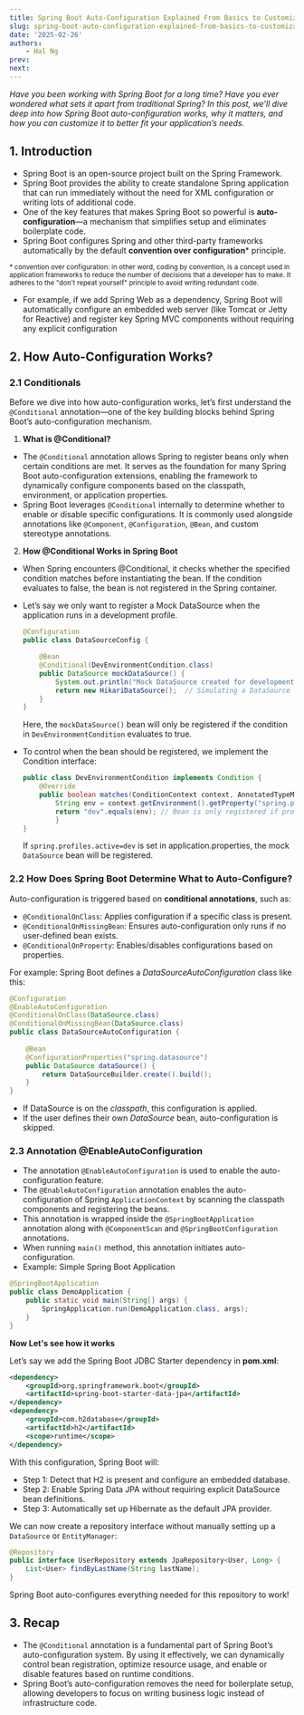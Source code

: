 ```yaml
---
title: Spring Boot Auto-Configuration Explained From Basics to Customization
slug: spring-boot-auto-configuration-explained-from-basics-to-customization
date: '2025-02-26'
authors: 
    - Hal Ng
prev: 
next: 
---
```


*Have you been working with Spring Boot for a long time? Have you ever wondered what sets it apart from traditional Spring? In this post, we’ll dive deep into how Spring Boot auto-configuration works, why it matters, and how you can customize it to better fit your application’s needs.*

## 1. Introduction

- Spring Boot is an open-source project built on the Spring Framework.
- Spring Boot provides the ability to create standalone Spring application that can run immediately without the need for XML configuration or writing lots of additional code. 
- One of the key features that makes Spring Boot so powerful is **auto-configuration**—a mechanism that simplifies setup and eliminates boilerplate code.
- Spring Boot configures Spring and other third-party frameworks automatically by the default **convention over configuration*** principle.

<sup>* convention over configuration: in other word, coding by convention, is a concept used in application frameworks to reduce the number of decisions that a developer has to make.  It adheres to the "don't repeat yourself" principle to avoid writing redundant code.</sup>

- For example, if we add Spring Web as a dependency, Spring Boot will automatically configure an embedded web server (like Tomcat or Jetty for Reactive) and register key Spring MVC components without requiring any explicit configuration


## 2. How Auto-Configuration Works?

### 2.1 Conditionals

Before we dive into how auto-configuration works, let’s first understand the `@Conditional` annotation—one of the key building blocks behind Spring Boot’s auto-configuration mechanism.

1. **What is @Conditional?**

- The `@Conditional` annotation allows Spring to register beans only when certain conditions are met. It serves as the foundation for many Spring Boot auto-configuration extensions, enabling the framework to dynamically configure components based on the classpath, environment, or application properties.
- Spring Boot leverages `@Conditional` internally to determine whether to enable or disable specific configurations. It is commonly used alongside annotations like `@Component`, `@Configuration`, `@Bean`, and custom stereotype annotations.


2. **How @Conditional Works in Spring Boot**

- When Spring encounters @Conditional, it checks whether the specified condition matches before instantiating the bean. If the condition evaluates to false, the bean is not registered in the Spring container.

- Let’s say we only want to register a Mock DataSource when the application runs in a development profile.

    ```java
    @Configuration
    public class DataSourceConfig {

        @Bean
        @Conditional(DevEnvironmentCondition.class)
        public DataSource mockDataSource() {
            System.out.println("Mock DataSource created for development environment");
            return new HikariDataSource();  // Simulating a DataSource
        }
    }
    ```

    Here, the `mockDataSource()` bean will only be registered if the condition in `DevEnvironmentCondition` evaluates to true.

- To control when the bean should be registered, we implement the Condition interface:
    
    ```java
    public class DevEnvironmentCondition implements Condition {
        @Override
        public boolean matches(ConditionContext context, AnnotatedTypeMetadata metadata) {
            String env = context.getEnvironment().getProperty("spring.profiles.active");
            return "dev".equals(env); // Bean is only registered if profile is 'dev'
            }
    }
    ```

    If `spring.profiles.active=dev` is set in application.properties, the mock `DataSource` bean will be registered.

### 2.2 How Does Spring Boot Determine What to Auto-Configure?

Auto-configuration is triggered based on **conditional annotations**, such as:
- `@ConditionalOnClass`: Applies configuration if a specific class is present.
- `@ConditionalOnMissingBean`: Ensures auto-configuration only runs if no user-defined bean exists.
- `@ConditionalOnProperty`: Enables/disables configurations based on properties.

For example: Spring Boot defines a *DataSourceAutoConfiguration* class like this:

```java
@Configuration
@EnableAutoConfiguration
@ConditionalOnClass(DataSource.class)
@ConditionalOnMissingBean(DataSource.class)
public class DataSourceAutoConfiguration {
    
    @Bean
    @ConfigurationProperties("spring.datasource")
    public DataSource dataSource() {
        return DataSourceBuilder.create().build();
    }
}
```
- If DataSource is on the *classpath*, this configuration is applied.
- If the user defines their own *DataSource* bean, auto-configuration is skipped.


### 2.3 Annotation @EnableAutoConfiguration

- The annotation `@EnableAutoConfiguration` is used to enable the auto-configuration feature.
- The `@EnableAutoConfiguration` annotation enables the auto-configuration of Spring `ApplicationContext` by scanning the classpath components and registering the beans.
- This annotation is wrapped inside the `@SpringBootApplication` annotation along with `@ComponentScan` and `@SpringBootConfiguration` annotations.
- When running `main()` method, this annotation initiates auto-configuration.
- Example: Simple Spring Boot Application

```java
@SpringBootApplication
public class DemoApplication {
    public static void main(String[] args) {
        SpringApplication.run(DemoApplication.class, args);
    }
}
```

**Now Let's see how it works**

Let’s say we add the Spring Boot JDBC Starter dependency in **pom.xml**:
```xml
<dependency>
    <groupId>org.springframework.boot</groupId>
    <artifactId>spring-boot-starter-data-jpa</artifactId>
</dependency>
<dependency>
    <groupId>com.h2database</groupId>
    <artifactId>h2</artifactId>
    <scope>runtime</scope>
</dependency>

```

With this configuration, Spring Boot will:
- Step 1: Detect that H2 is present and configure an embedded database.
- Step 2: Enable Spring Data JPA without requiring explicit DataSource bean definitions.
- Step 3: Automatically set up Hibernate as the default JPA provider.

We can now create a repository interface without manually setting up a `DataSource` or `EntityManager`:
```java
@Repository
public interface UserRepository extends JpaRepository<User, Long> {
    List<User> findByLastName(String lastName);
}
```
Spring Boot auto-configures everything needed for this repository to work!

## 3. Recap

- The `@Conditional` annotation is a fundamental part of Spring Boot’s auto-configuration system. By using it effectively, we can dynamically control bean registration, optimize resource usage, and enable or disable features based on runtime conditions.
- Spring Boot’s auto-configuration removes the need for boilerplate setup, allowing developers to focus on writing business logic instead of infrastructure code.